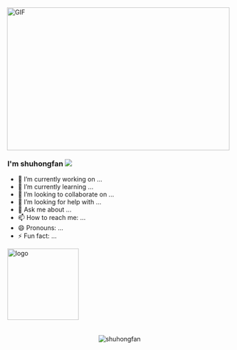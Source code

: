
  <img align="right" alt="GIF" src="https://github.com/abhisheknaiidu/abhisheknaiidu/blob/master/code.gif?raw=true" width="500" height="320"  align="right" style="margin: 5px; margin-bottom: 20px;" />

### I'm shuhongfan  ![](https://visitor-badge.glitch.me/badge?page_id=shuhongfan)
- 🔭 I’m currently working on ...
- 🌱 I’m currently learning ...
- 👯 I’m looking to collaborate on ...
- 🤔 I’m looking for help with ...
- 💬 Ask me about ...
- 📫 How to reach me: ...
- 😄 Pronouns: ...
- ⚡ Fun fact: ...


<img src="https://github-profile-trophy.vercel.app/?username=shuhongfan&theme=flat&column=7" alt="logo" height="160" align="center" style="margin: auto; margin-bottom: 20px;" />
<p align="center"> <img src="https://github-readme-stats.vercel.app/api?username=shuhongfan&show_icons=true&theme=gotham" alt="shuhongfan"   />

<!---
shuhongfan/shuhongfan is a ✨ special ✨ repository because its `README.md` (this file) appears on your GitHub profile.
You can click the Preview link to take a look at your changes.
--->
